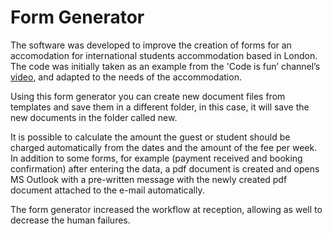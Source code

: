 # Form Generator

The software was developed to improve the creation of forms for an accomodation for international students accommodation based in London. The code was initially taken as an example from the 'Code is fun’ channel’s [video](https://youtu.be/fziZXbeaegc), and adapted to the needs of the accommodation.

Using this form generator you can create new document files from templates and save them in a different folder, in this case, it will save the new documents in the folder called new.

It is possible to calculate the amount the guest or student should be charged automatically from the dates and the amount of the fee per week. In addition to some forms, for example (payment received and booking confirmation) after entering the data, a pdf document is created and opens MS Outlook with a pre-written message with the newly created pdf document attached to the e-mail automatically.

The form generator increased the workflow at reception, allowing as well to decrease the human failures.
